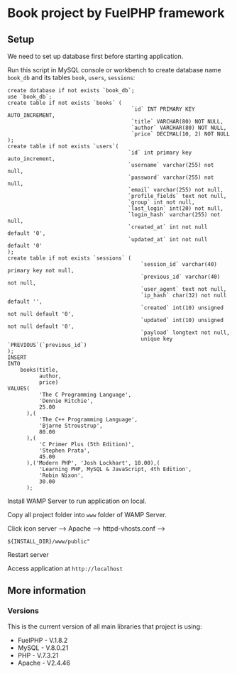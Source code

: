 # Book project by FuelPHP framework

## Setup

We need to set up database first before starting application.

Run this script in MySQL console or workbench to create database name `book_db` and its tables `book`, `users`, `sessions`:

```mysql
create database if not exists `book_db`;
use `book_db`;
create table if not exists `books` (
                                       `id` INT PRIMARY KEY AUTO_INCREMENT,
                                       `title` VARCHAR(80) NOT NULL,
                                       `author` VARCHAR(80) NOT NULL,
                                       `price` DECIMAL(10, 2) NOT NULL
);
create table if not exists `users`(
                                      `id` int primary key auto_increment,
                                      `username` varchar(255) not null,
                                      `password` varchar(255) not null,
                                      `email` varchar(255) not null,
                                      `profile_fields` text not null,
                                      `group` int not null,
                                      `last_login` int(20) not null,
                                      `login_hash` varchar(255) not null,
                                      `created_at` int not null default '0',
                                      `updated_at` int not null default '0'
);
create table if not exists `sessions` (
                                          `session_id` varchar(40) primary key not null,
                                          `previous_id` varchar(40) not null,
                                          `user_agent` text not null,
                                          `ip_hash` char(32) not null default '',
                                          `created` int(10) unsigned not null default '0',
                                          `updated` int(10) unsigned not null default '0',
                                          `payload` longtext not null,
                                          unique key `PREVIOUS`(`previous_id`)
);
INSERT
INTO
    books(title,
          author,
          price)
VALUES(
          'The C Programming Language',
          'Dennie Ritchie',
          25.00
      ),(
          'The C++ Programming Language',
          'Bjarne Stroustrup',
          80.00
      ),(
          'C Primer Plus (5th Edition)',
          'Stephen Prata',
          45.00
      ),('Modern PHP', 'Josh Lockhart', 10.00),(
          'Learning PHP, MySQL & JavaScript, 4th Edition',
          'Robin Nixon',
          30.00
      );

```

Install WAMP Server to run application on local.

Copy all project folder into `www` folder of WAMP Server.

Click icon server --> Apache --> httpd-vhosts.conf --> 
```
${INSTALL_DIR}/www/public"
```
Restart server 

Access application at `http://localhost`

## More information

### Versions

This is the current version of all main libraries that project is using:

* FuelPHP - V.1.8.2
* MySQL - V.8.0.21
* PHP - V.7.3.21
* Apache - V2.4.46
